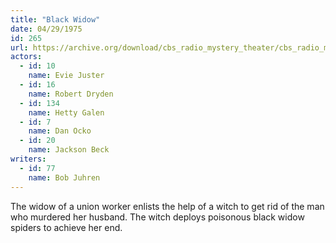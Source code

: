 ```yaml
---
title: "Black Widow"
date: 04/29/1975
id: 265
url: https://archive.org/download/cbs_radio_mystery_theater/cbs_radio_mystery_theater-0251-0300.zip/cbs_radio_mystery_theater-0251-0300%2Fcbsrmt_0265_black_widow.mp3
actors:  
  - id: 10
    name: Evie Juster  
  - id: 16
    name: Robert Dryden  
  - id: 134
    name: Hetty Galen  
  - id: 7
    name: Dan Ocko  
  - id: 20
    name: Jackson Beck
writers:  
  - id: 77
    name: Bob Juhren
---
```

The widow of a union worker enlists the help of a witch to get rid of the man who murdered her husband. The witch deploys poisonous black widow spiders to achieve her end.